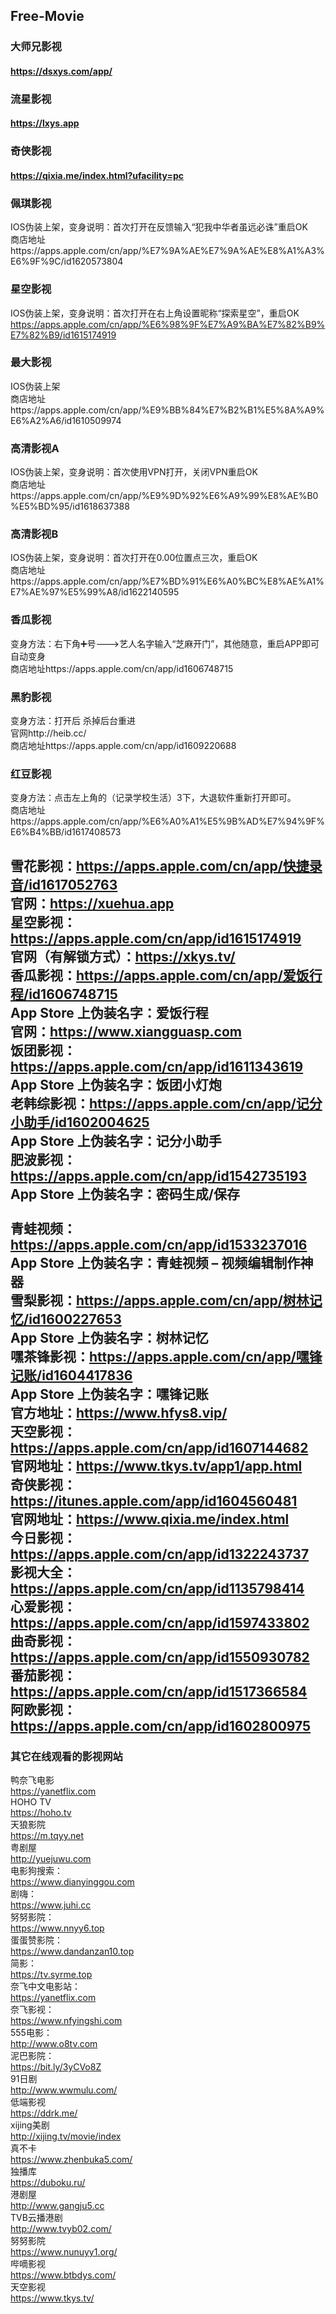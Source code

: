 ## Free-Movie


### 大师兄影视
#### https://dsxys.com/app/


### 流星影视
#### https://lxys.app


### 奇侠影视
#### https://qixia.me/index.html?ufacility=pc

### 佩琪影视
IOS伪装上架，变身说明：首次打开在反馈输入“犯我中华者虽远必诛”重启OK<br>
商店地址https://apps.apple.com/cn/app/%E7%9A%AE%E7%9A%AE%E8%A1%A3%E6%9F%9C/id1620573804

### 星空影视
IOS伪装上架，变身说明：首次打开在右上角设置昵称“探索星空”，重启OK<br>
https://apps.apple.com/cn/app/%E6%98%9F%E7%A9%BA%E7%82%B9%E7%82%B9/id1615174919

### 最大影视
IOS伪装上架<br>
商店地址https://apps.apple.com/cn/app/%E9%BB%84%E7%B2%B1%E5%8A%A9%E6%A2%A6/id1610509974

### 高清影视A
IOS伪装上架，变身说明：首次使用VPN打开，关闭VPN重启OK<br>
商店地址https://apps.apple.com/cn/app/%E9%9D%92%E6%A9%99%E8%AE%B0%E5%BD%95/id1618637388

### 高清影视B
IOS伪装上架，变身说明：首次打开在0.00位置点三次，重启OK<br>
商店地址https://apps.apple.com/cn/app/%E7%BD%91%E6%A0%BC%E8%AE%A1%E7%AE%97%E5%99%A8/id1622140595

### 香瓜影视 <br>
变身方法：右下角➕号--->艺人名字输入“芝麻开门”，其他随意，重启APP即可自动变身<br>
商店地址https://apps.apple.com/cn/app/id1606748715

### 黑豹影视 <br>
变身方法：打开后 杀掉后台重进<br>
官网http://heib.cc/<br>
商店地址https://apps.apple.com/cn/app/id1609220688

### 红豆影视 <br>
变身方法：点击左上角的（记录学校生活）3下，大退软件重新打开即可。<br>
商店地址https://apps.apple.com/cn/app/%E6%A0%A1%E5%9B%AD%E7%94%9F%E6%B4%BB/id1617408573


#### 
雪花影视：https://apps.apple.com/cn/app/快捷录音/id1617052763<br>
官网：https://xuehua.app<br>
星空影视：https://apps.apple.com/cn/app/id1615174919<br>
官网（有解锁方式）：https://xkys.tv/<br>
香瓜影视：https://apps.apple.com/cn/app/爱饭行程/id1606748715<br>
App Store 上伪装名字：爱饭行程 <br>
官网：https://www.xiangguasp.com<br>
饭团影视：https://apps.apple.com/cn/app/id1611343619 <br>
App Store 上伪装名字：饭团小灯炮<br>
老韩综影视：https://apps.apple.com/cn/app/记分小助手/id1602004625 <br>
App Store 上伪装名字：记分小助手   <br>
肥波影视：https://apps.apple.com/cn/app/id1542735193 <br>
App Store 上伪装名字：密码生成/保存 <br>  
青蛙视频：https://apps.apple.com/cn/app/id1533237016 <br>
App Store 上伪装名字：青蛙视频 – 视频编辑制作神器   <br>
雪梨影视：https://apps.apple.com/cn/app/树林记忆/id1600227653 <br>
App Store 上伪装名字：树林记忆   <br>
嘿茶锋影视：https://apps.apple.com/cn/app/嘿锋记账/id1604417836 <br>
App Store 上伪装名字：嘿锋记账 <br>
官方地址：https://www.hfys8.vip/   <br>
天空影视：https://apps.apple.com/cn/app/id1607144682 <br>
官网地址：https://www.tkys.tv/app1/app.html   <br>
奇侠影视：https://itunes.apple.com/app/id1604560481 <br>
官网地址：https://www.qixia.me/index.html   <br>
今日影视：https://apps.apple.com/cn/app/id1322243737 <br>
影视大全：https://apps.apple.com/cn/app/id1135798414 <br>
心爱影视：https://apps.apple.com/cn/app/id1597433802 <br>
曲奇影视：https://apps.apple.com/cn/app/id1550930782 <br>
番茄影视：https://apps.apple.com/cn/app/id1517366584 <br>
阿欧影视：https://apps.apple.com/cn/app/id1602800975 <br>
--
### 其它在线观看的影视网站

鸭奈飞电影<br>
https://yanetflix.com<br>
HOHO TV<br>
https://hoho.tv<br>
天狼影院<br>
https://m.tqyy.net<br>
粤剧屋<br>
http://yuejuwu.com<br>
电影狗搜索：<br>
https://www.dianyinggou.com<br>
剧嗨：<br>
https://www.juhi.cc<br>
努努影院：<br>
https://www.nnyy6.top<br>
蛋蛋赞影院：<br>
https://www.dandanzan10.top<br>
简影：<br>
https://tv.syrme.top<br>
奈飞中文电影站：<br>
https://yanetflix.com<br>
奈飞影视：<br>
https://www.nfyingshi.com<br>
555电影：<br>
http://www.o8tv.com<br>
泥巴影院：<br>
https://bit.ly/3yCVo8Z <br>
91日剧<br>
http://www.wwmulu.com/<br>
低端影视<br>
https://ddrk.me/<br>
xijing美剧<br>
http://xijing.tv/movie/index<br>
真不卡<br>
https://www.zhenbuka5.com/<br>
独播库<br>
https://duboku.ru/<br>
港剧屋<br>
http://www.gangju5.cc<br>
TVB云播港剧<br>
http://www.tvyb02.com/<br>
努努影院<br>
https://www.nunuyy1.org/<br>
哔嘀影视<br>
https://www.btbdys.com/<br>
天空影视<br>
https://www.tkys.tv/<br>

